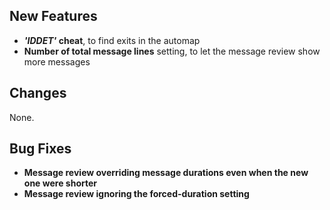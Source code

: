 ## New Features

- **_'IDDET'_ cheat**, to find exits in the automap
- **Number of total message lines** setting, to let the message review show more messages

## Changes

None.

## Bug Fixes

- **Message review overriding message durations even when the new one were shorter**
- **Message review ignoring the forced-duration setting**
